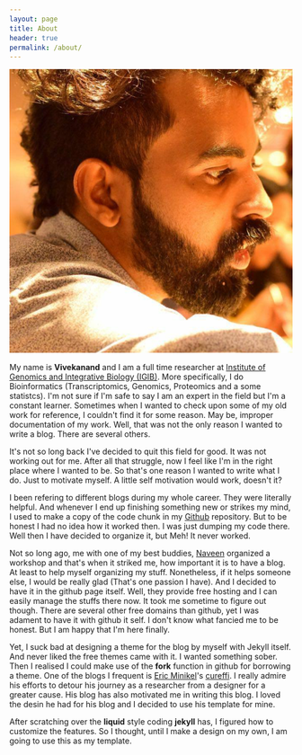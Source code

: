 ```yaml
---
layout: page
title: About
header: true
permalink: /about/
---
```


![Vivekanand](/imgs/profile.jpg)

My name is **Vivekanand** and I am a full time researcher at [Institute of Genomics and Integrative Biology (IGIB)](https://www.igib.res.in/). More specifically, I do Bioinformatics (Transcriptomics, Genomics, Proteomics and a some statistcs). I'm not sure if I'm safe to say I am an expert in the field but I'm a constant learner. Sometimes when I wanted to check upon some of my old work for reference, I couldn't find it for some reason. May be, improper documentation of my work. Well, that was not the only reason I wanted to write a blog. There are several others.

It's not so long back I've decided to quit this field for good. It was not working out for me. After all that struggle, now I feel like I'm in the right place where I wanted to be. So that's one reason I wanted to write what I do. Just to motivate myself. A little self motivation would work, doesn't it?

I been refering to different blogs during my whole career. They were literally helpful. And whenever I end up finishing something new or strikes my mind, I used to make a copy of the code chunk in my [Github](https://www.github.com/viv3kanand) repository. But to be honest I had no idea how it worked then. I was just dumping my code there. Well then I have decided to organize it, but Meh! It never worked.

Not so long ago, me with one of my best buddies, [Naveen](https://www.github.com/naveen.luke) organized a workshop and that's when it striked me, how important it is to have a blog. At least to help myself organizing my stuff. Nonetheless, if it helps someone else, I would be really glad (That's one passion I have). And I decided to have it in the github page itself. Well, they provide free hosting and I can easily manage the stuffs there now. It took me sometime to figure out though. There are several other free domains than github, yet I was adament to have it with github it self. I don't know what fancied me to be honest. But I am happy that I'm here finally.

Yet, I suck bad at designing a theme for the blog by myself with Jekyll itself. And never liked the free themes came with it. I wanted something sober. Then I realised I could make use of the **fork** function in github for borrowing a theme. One of the blogs I frequent is [Eric Minikel](https://github.com/ericminikel)'s [cureffi](www.cureffi.org). I really admire his efforts to detour his journey as a researcher from a designer for a greater cause. His blog has also motivated me in writing this blog. I loved the desin he had for his blog and I decided to use his template for mine.

After scratching over the **liquid** style coding **jekyll** has, I figured how to customize the features. So I thought, until I make a design on my own, I am going to use this as my template.
